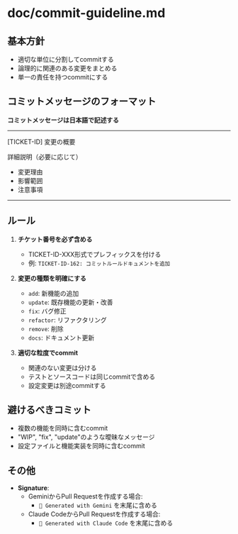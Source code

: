 # doc/commit-guideline.md

## 基本方針
- 適切な単位に分割してcommitする
- 論理的に関連のある変更をまとめる
- 単一の責任を持つcommitにする

## コミットメッセージのフォーマット
**コミットメッセージは日本語で記述する**


---
[TICKET-ID] 変更の概要

詳細説明（必要に応じて）
- 変更理由
- 影響範囲
- 注意事項
---

## ルール
1. **チケット番号を必ず含める**
   - TICKET-ID-XXX形式でプレフィックスを付ける
   - 例: `TICKET-ID-162: コミットルールドキュメントを追加`

2. **変更の種類を明確にする**
   - `add`: 新機能の追加
   - `update`: 既存機能の更新・改善
   - `fix`: バグ修正
   - `refactor`: リファクタリング
   - `remove`: 削除
   - `docs`: ドキュメント更新

3. **適切な粒度でcommit**
   - 関連のない変更は分ける
   - テストとソースコードは同じcommitで含める
   - 設定変更は別途commitする

## 避けるべきコミット
- 複数の機能を同時に含むcommit
- "WIP", "fix", "update"のような曖昧なメッセージ
- 設定ファイルと機能実装を同時に含むcommit


## その他
- **Signature**:
  - GeminiからPull Requestを作成する場合:
    - `🤖 Generated with Gemini` を末尾に含める
  - Claude CodeからPull Requestを作成する場合:
    - `🤖 Generated with Claude Code` を末尾に含める